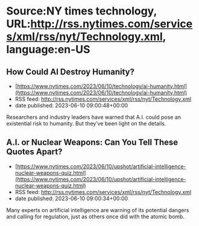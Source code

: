 # Source:NY times technology, URL:http://rss.nytimes.com/services/xml/rss/nyt/Technology.xml, language:en-US

## How Could AI Destroy Humanity?
 - [https://www.nytimes.com/2023/06/10/technology/ai-humanity.html](https://www.nytimes.com/2023/06/10/technology/ai-humanity.html)
 - RSS feed: http://rss.nytimes.com/services/xml/rss/nyt/Technology.xml
 - date published: 2023-06-10 09:00:48+00:00

Researchers and industry leaders have warned that A.I. could pose an existential risk to humanity. But they’ve been light on the details.

## A.I. or Nuclear Weapons: Can You Tell These Quotes Apart?
 - [https://www.nytimes.com/2023/06/10/upshot/artificial-intelligence-nuclear-weapons-quiz.html](https://www.nytimes.com/2023/06/10/upshot/artificial-intelligence-nuclear-weapons-quiz.html)
 - RSS feed: http://rss.nytimes.com/services/xml/rss/nyt/Technology.xml
 - date published: 2023-06-10 09:00:34+00:00

Many experts on artificial intelligence are warning of its potential dangers and calling for regulation, just as others once did with the atomic bomb.

